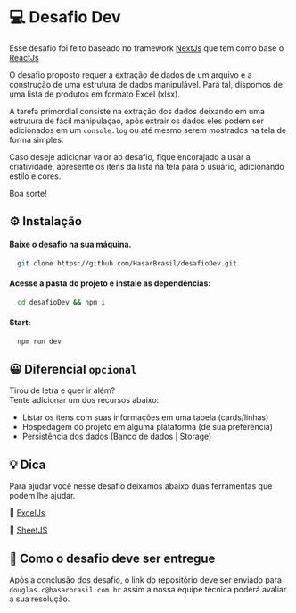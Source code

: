 # 💻 Desafio Dev

Esse desafio foi feito baseado no framework [NextJs](https://nextjs.org/) que tem como base o [ReactJs](https://pt-br.legacy.reactjs.org/)

O desafio proposto requer a extração de dados de um arquivo e a construção de uma estrutura de dados manipulável. Para tal, dispomos de uma lista de produtos em formato Excel (xlsx).

A tarefa primordial consiste na extração dos dados deixando em uma estrutura de fácil manipulaçao, após extrair os dados eles podem ser adicionados em um `console.log` ou até mesmo serem mostrados na tela de forma simples.

Caso deseje adicionar valor ao desafio, fique encorajado a usar a criatividade, apresente os itens da lista na tela para o usuário, adicionando estilo e cores.

Boa sorte!

## ⚙️ Instalação

#### Baixe o desafio na sua máquina.<br>

```bash
  git clone https://github.com/HasarBrasil/desafioDev.git
```

#### Acesse a pasta do projeto e instale as dependências:

```bash
  cd desafioDev && npm i
```

#### Start:

```bash
  npm run dev
```


## 😀 Diferencial `opcional`

Tirou de letra e quer ir além?<br>Tente adicionar um dos recursos abaixo:

- Listar os itens com suas informações em uma tabela (cards/linhas)
- Hospedagem do projeto em alguma plataforma (de sua preferência)
- Persistência dos dados (Banco de dados | Storage)

## 💡 Dica

Para ajudar você nesse desafio deixamos abaixo duas ferramentas que podem lhe ajudar.

📕 [ExcelJs](https://github.com/exceljs/exceljs)

📔 [SheetJS](https://sheetjs.com/)

## 🚀 Como o desafio deve ser entregue

Após a conclusão dos desafio, o link do repositório deve ser enviado para `douglas.c@hasarbrasil.com.br` assim a nossa equipe técnica poderá avaliar a sua resolução.
